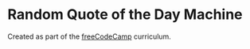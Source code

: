 # Random Quote of the Day Machine

Created as part of the [freeCodeCamp](https://freecodecamp.com/) curriculum.
